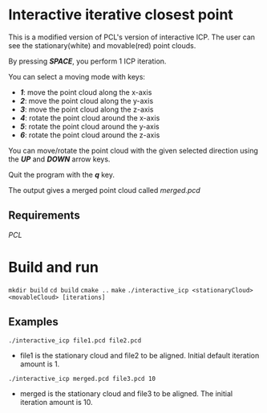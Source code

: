 # Interactive iterative closest point
This is a modified version of PCL's version of interactive ICP. The user can see the stationary(white) and movable(red) point clouds.

By pressing ***SPACE***, you perform 1 ICP iteration.

You can select a moving mode with keys:
- ***1***: move the point cloud along the x-axis
- ***2***: move the point cloud along the y-axis
- ***3***: move the point cloud along the z-axis
- ***4***: rotate the point cloud around the x-axis
- ***5***: rotate the point cloud around the y-axis
- ***6***: rotate the point cloud around the z-axis

You can move/rotate the point cloud with the given selected direction using the ***UP*** and ***DOWN*** arrow keys.

Quit the program with the ***q*** key.

The output gives a merged point cloud called *merged.pcd*

## Requirements
*PCL*

# Build and run
`mkdir build`
`cd build`
`cmake ..`
`make`
`./interactive_icp <stationaryCloud> <movableCloud> [iterations]`

## Examples
`./interactive_icp file1.pcd file2.pcd`
- file1 is the stationary cloud and file2 to be aligned. Initial default iteration amount is 1.


`./interactive_icp merged.pcd file3.pcd 10`
- merged is the stationary cloud and file3 to be aligned. The initial iteration amount is 10.
